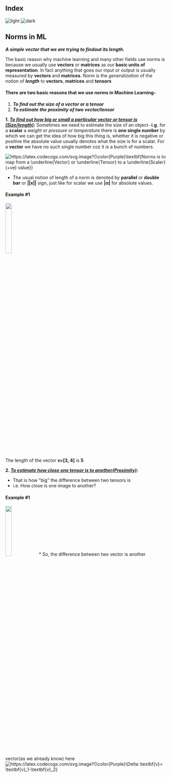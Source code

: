 ## Index
![light](https://user-images.githubusercontent.com/12748752/132402912-1a2a215e-de2f-4536-b28e-e75197136af9.png)
![dark](https://user-images.githubusercontent.com/12748752/132402918-976c6cc7-cc94-4267-9513-b3937504eb63.png)


## Norms in ML
**_A simple vector that we are trying to findout its length._**

The basic reason why machine learning and many other fields use norms is because we usually use **vectors** or **matrices** as our **basic units of representation**. In fact anything that goes our input or output is usually measured by **vectors** and **matrices**. Norm is the _generalization_ of the notion of **_length_** to **vectors**, **matrices** and **tensors**

#### There are two basic reasons that we use norms in Machine Learning-
1) **_To find out the size of a vector or a tensor_**
2) **_To estimate the proximity of two vector/tensor_**


<b>1. <ins><i>To find out how big or small a particular vector or tensor is (Size/length)</i></ins></b>**:** Sometimes we need to estimate the size of an object- **i.g.** for a **scalar** a _weight_ or _pressure_ or _temperature_ there is **one single number** by which we can get the idea of how big this thing is, whether it is negative or positive the absolute value usually denotes what the size is for a scalar. For a **vector** we have no such single number coz it is a bunch of numbers. 

<img src="https://latex.codecogs.com/svg.image?{\color{Purple}\textbf{Norms&space;is&space;to&space;map&space;from&space;a&space;\underline{Vector}&space;or&space;\underline{Tensor}&space;to&space;a&space;\underline{Scaler}(&plus;ve)&space;value}}" title="https://latex.codecogs.com/svg.image?{\color{Purple}\textbf{Norms is to map from a \underline{Vector} or \underline{Tensor} to a \underline{Scaler}(+ve) value}}" align="center" />
 
* The usual notion of length of a norm is denoted by **parallel** or **double bar** or  **||x||** sign, just like for scalar we use **|&alpha;|** for absolute values.

 #### Example #1
<img src="https://user-images.githubusercontent.com/12748752/184543636-a6340663-4c85-4fbc-b85b-4c0767702553.png" width=20%/>

The length of the vector **v=[3, 4]** is **5**

<b>2. <ins><i>To estimate how close one tensor is to another(Proximity)</i></ins></b>**:** 
   * That is how "big" the difference between two tensors is 
   * i.e. How close is one image to another?
#### Example #1
<img src="https://user-images.githubusercontent.com/12748752/184551076-1a0465bf-cede-4fa8-b494-22bffd2980fd.png" width=20%/>
* So, the difference between two vector is another vector(as we already know) here <img src="https://latex.codecogs.com/svg.image?{\color{Purple}\Delta&space;\textbf{v}=&space;\textbf{v}_1-\textbf{v}_2}" title="https://latex.codecogs.com/svg.image?{\color{Purple}\Delta \textbf{v}= \textbf{v}_1-\textbf{v}_2}" align="center"/>

